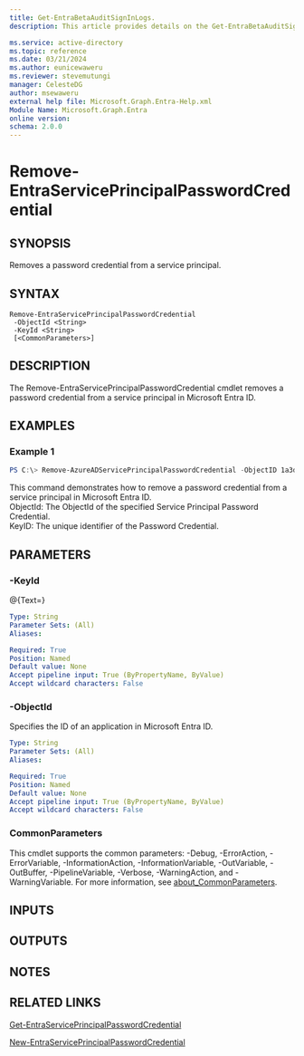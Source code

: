 ```yaml
---
title: Get-EntraBetaAuditSignInLogs.
description: This article provides details on the Get-EntraBetaAuditSignInLogs command.

ms.service: active-directory
ms.topic: reference
ms.date: 03/21/2024
ms.author: eunicewaweru
ms.reviewer: stevemutungi
manager: CelesteDG
author: msewaweru
external help file: Microsoft.Graph.Entra-Help.xml
Module Name: Microsoft.Graph.Entra
online version:
schema: 2.0.0
---
```


# Remove-EntraServicePrincipalPasswordCredential

## SYNOPSIS
Removes a password credential from a service principal.

## SYNTAX

```
Remove-EntraServicePrincipalPasswordCredential
 -ObjectId <String>
 -KeyId <String>
 [<CommonParameters>]
```

## DESCRIPTION
The Remove-EntraServicePrincipalPasswordCredential cmdlet removes a password credential from a service principal in Microsoft Entra ID.

## EXAMPLES

### Example 1
```powershell
PS C:\> Remove-AzureADServicePrincipalPasswordCredential -ObjectID 1a3d700a-bedb-4e8f-bdda-72979a952a8d -KeyId a25ad0b5-7537-4b0b-8065-cc1c016bc18e
```

This command demonstrates how to remove a password credential from a service principal in Microsoft Entra ID.  
ObjectId: The ObjectId of the specified Service Principal Password Credential.  
KeyID: The unique identifier of the Password Credential.  

## PARAMETERS

### -KeyId
@{Text=}

```yaml
Type: String
Parameter Sets: (All)
Aliases:

Required: True
Position: Named
Default value: None
Accept pipeline input: True (ByPropertyName, ByValue)
Accept wildcard characters: False
```

### -ObjectId
Specifies the ID of an application in Microsoft Entra ID.

```yaml
Type: String
Parameter Sets: (All)
Aliases:

Required: True
Position: Named
Default value: None
Accept pipeline input: True (ByPropertyName, ByValue)
Accept wildcard characters: False
```

### CommonParameters
This cmdlet supports the common parameters: -Debug, -ErrorAction, -ErrorVariable, -InformationAction, -InformationVariable, -OutVariable, -OutBuffer, -PipelineVariable, -Verbose, -WarningAction, and -WarningVariable. For more information, see [about_CommonParameters](http://go.microsoft.com/fwlink/?LinkID=113216).

## INPUTS

## OUTPUTS

## NOTES

## RELATED LINKS

[Get-EntraServicePrincipalPasswordCredential](Get-EntraServicePrincipalPasswordCredential.md)

[New-EntraServicePrincipalPasswordCredential](New-EntraServicePrincipalPasswordCredential.md)

